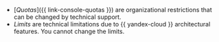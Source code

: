 * [_Quotas_]({{ link-console-quotas }}) are organizational restrictions that can be changed by technical support.
* _Limits_ are technical limitations due to {{ yandex-cloud }} architectural features. You cannot change the limits.